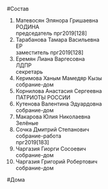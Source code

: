 #Состав  
1. Матевосян Элянора Гришаевна  
    РОДИНА  
    председатель прг2019[128]  
2. Тарабанова Тамара Васильевна  
    ЕР  
    заместитель прг2019[128]  
3. Еремян Лиана Варгесовна  
    ЛДПР  
    секретарь  
4. Керимова Ханым Мамедяр Кызы  
    собрание-дом  
5. Корнилова Анастасия Сергеевна  
    ПАТРИОТЫ РОССИИ  
6. Кутенова Валентина Эдуардовна  
    собрание-дом  
7. Макарова Юлия Николаевна  
    Зелёные  
8. Сочка Дмитрий Степанович  
    собрание-работа  
    прг2019[183]  
9. Чаргазия Гиорги Сосоевич  
    собрание-дом  
10. Чаргазия Григорий Робертович  
    собрание-дом  
  
#Дома  
  
